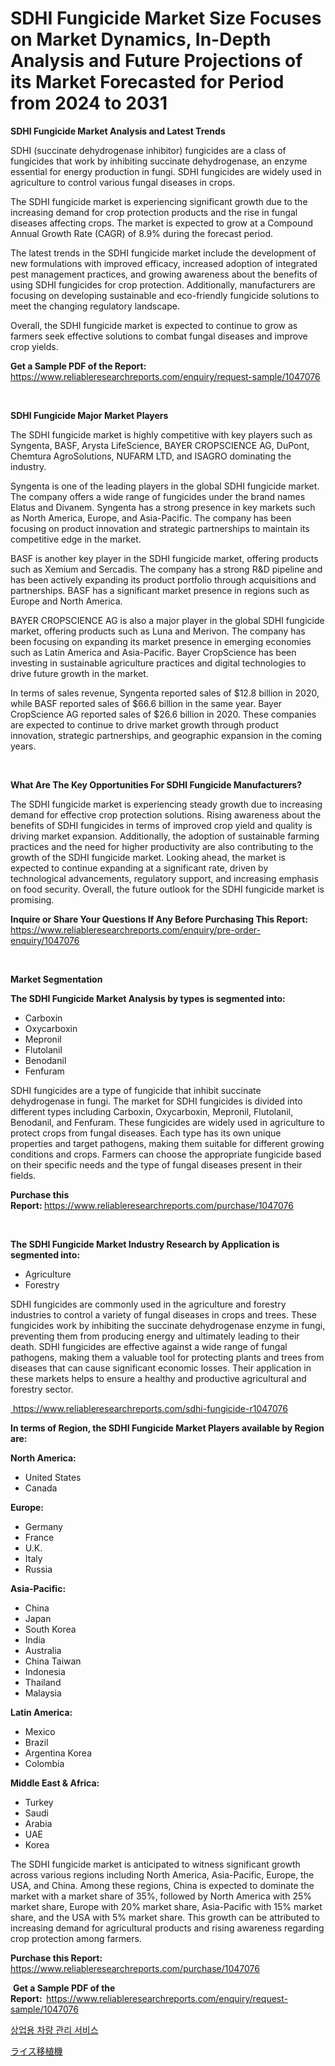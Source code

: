 <p><h1>SDHI Fungicide Market Size Focuses on Market Dynamics, In-Depth Analysis and Future Projections of its Market Forecasted for Period from 2024 to 2031</h1></p><p><strong>SDHI Fungicide Market Analysis and Latest Trends</strong></p>
<p><p>SDHI (succinate dehydrogenase inhibitor) fungicides are a class of fungicides that work by inhibiting succinate dehydrogenase, an enzyme essential for energy production in fungi. SDHI fungicides are widely used in agriculture to control various fungal diseases in crops.</p><p>The SDHI fungicide market is experiencing significant growth due to the increasing demand for crop protection products and the rise in fungal diseases affecting crops. The market is expected to grow at a Compound Annual Growth Rate (CAGR) of 8.9% during the forecast period.</p><p>The latest trends in the SDHI fungicide market include the development of new formulations with improved efficacy, increased adoption of integrated pest management practices, and growing awareness about the benefits of using SDHI fungicides for crop protection. Additionally, manufacturers are focusing on developing sustainable and eco-friendly fungicide solutions to meet the changing regulatory landscape.</p><p>Overall, the SDHI fungicide market is expected to continue to grow as farmers seek effective solutions to combat fungal diseases and improve crop yields.</p></p>
<p><strong>Get a Sample PDF of the Report:&nbsp;</strong> <a href="https://www.reliableresearchreports.com/enquiry/request-sample/1047076">https://www.reliableresearchreports.com/enquiry/request-sample/1047076</a></p>
<p>&nbsp;</p>
<p><strong>SDHI Fungicide Major Market Players</strong></p>
<p><p>The SDHI fungicide market is highly competitive with key players such as Syngenta, BASF, Arysta LifeScience, BAYER CROPSCIENCE AG, DuPont, Chemtura AgroSolutions, NUFARM LTD, and ISAGRO dominating the industry. </p><p>Syngenta is one of the leading players in the global SDHI fungicide market. The company offers a wide range of fungicides under the brand names Elatus and Divanem. Syngenta has a strong presence in key markets such as North America, Europe, and Asia-Pacific. The company has been focusing on product innovation and strategic partnerships to maintain its competitive edge in the market.</p><p>BASF is another key player in the SDHI fungicide market, offering products such as Xemium and Sercadis. The company has a strong R&D pipeline and has been actively expanding its product portfolio through acquisitions and partnerships. BASF has a significant market presence in regions such as Europe and North America.</p><p>BAYER CROPSCIENCE AG is also a major player in the global SDHI fungicide market, offering products such as Luna and Merivon. The company has been focusing on expanding its market presence in emerging economies such as Latin America and Asia-Pacific. Bayer CropScience has been investing in sustainable agriculture practices and digital technologies to drive future growth in the market.</p><p>In terms of sales revenue, Syngenta reported sales of $12.8 billion in 2020, while BASF reported sales of $66.6 billion in the same year. Bayer CropScience AG reported sales of $26.6 billion in 2020. These companies are expected to continue to drive market growth through product innovation, strategic partnerships, and geographic expansion in the coming years.</p></p>
<p>&nbsp;</p>
<p><strong>What Are The Key Opportunities For SDHI Fungicide Manufacturers?</strong></p>
<p><p>The SDHI fungicide market is experiencing steady growth due to increasing demand for effective crop protection solutions. Rising awareness about the benefits of SDHI fungicides in terms of improved crop yield and quality is driving market expansion. Additionally, the adoption of sustainable farming practices and the need for higher productivity are also contributing to the growth of the SDHI fungicide market. Looking ahead, the market is expected to continue expanding at a significant rate, driven by technological advancements, regulatory support, and increasing emphasis on food security. Overall, the future outlook for the SDHI fungicide market is promising.</p></p>
<p><strong>Inquire or Share Your Questions If Any Before Purchasing This Report:</strong> <a href="https://www.reliableresearchreports.com/enquiry/pre-order-enquiry/1047076">https://www.reliableresearchreports.com/enquiry/pre-order-enquiry/1047076</a></p>
<p>&nbsp;</p>
<p><strong>Market Segmentation</strong></p>
<p><strong>The SDHI Fungicide Market Analysis by types is segmented into:</strong></p>
<p><ul><li>Carboxin</li><li>Oxycarboxin</li><li>Mepronil</li><li>Flutolanil</li><li>Benodanil</li><li>Fenfuram</li></ul></p>
<p><p>SDHI fungicides are a type of fungicide that inhibit succinate dehydrogenase in fungi. The market for SDHI fungicides is divided into different types including Carboxin, Oxycarboxin, Mepronil, Flutolanil, Benodanil, and Fenfuram. These fungicides are widely used in agriculture to protect crops from fungal diseases. Each type has its own unique properties and target pathogens, making them suitable for different growing conditions and crops. Farmers can choose the appropriate fungicide based on their specific needs and the type of fungal diseases present in their fields.</p></p>
<p><strong>Purchase this Report:&nbsp;</strong><a href="https://www.reliableresearchreports.com/purchase/1047076">https://www.reliableresearchreports.com/purchase/1047076</a></p>
<p>&nbsp;</p>
<p><strong>The SDHI Fungicide Market Industry Research by Application is segmented into:</strong></p>
<p><ul><li>Agriculture</li><li>Forestry</li></ul></p>
<p><p>SDHI fungicides are commonly used in the agriculture and forestry industries to control a variety of fungal diseases in crops and trees. These fungicides work by inhibiting the succinate dehydrogenase enzyme in fungi, preventing them from producing energy and ultimately leading to their death. SDHI fungicides are effective against a wide range of fungal pathogens, making them a valuable tool for protecting plants and trees from diseases that can cause significant economic losses. Their application in these markets helps to ensure a healthy and productive agricultural and forestry sector.</p></p>
<p><a href="https://www.reliableresearchreports.com/sdhi-fungicide-r1047076">&nbsp;https://www.reliableresearchreports.com/sdhi-fungicide-r1047076</a></p>
<p><strong>In terms of Region, the SDHI Fungicide Market Players available by Region are:</strong></p>
<p>
    <p> <strong> North America: </strong>
        <ul>
            <li>United States</li>
            <li>Canada</li>
        </ul>
        </p> 
    <p> <strong> Europe: </strong>
        <ul>
            <li>Germany</li>
            <li>France</li>
            <li>U.K.</li>
            <li>Italy</li>
            <li>Russia</li>
        </ul>
        </p> 
    <p> <strong> Asia-Pacific: </strong>
        <ul>
            <li>China</li>
            <li>Japan</li>
            <li>South Korea</li>
            <li>India</li>
            <li>Australia</li>
            <li>China Taiwan</li>
            <li>Indonesia</li>
            <li>Thailand</li>
            <li>Malaysia</li>
        </ul>
        </p> 
    <p> <strong> Latin America: </strong>
        <ul>
            <li>Mexico</li>
            <li>Brazil</li>
            <li>Argentina Korea</li>
            <li>Colombia</li>
        </ul>
        </p> 
    <p> <strong> Middle East & Africa: </strong>
        <ul>
            <li>Turkey</li>
            <li>Saudi</li>
            <li>Arabia</li>
            <li>UAE</li>
            <li>Korea</li>
        </ul>
    </p>
    </p>
<p><p>The SDHI fungicide market is anticipated to witness significant growth across various regions including North America, Asia-Pacific, Europe, the USA, and China. Among these regions, China is expected to dominate the market with a market share of 35%, followed by North America with 25% market share, Europe with 20% market share, Asia-Pacific with 15% market share, and the USA with 5% market share. This growth can be attributed to increasing demand for agricultural products and rising awareness regarding crop protection among farmers.</p></p>
<p><strong>Purchase this Report: </strong><a href="https://www.reliableresearchreports.com/purchase/1047076">https://www.reliableresearchreports.com/purchase/1047076</a></p>
<p>&nbsp;<strong>Get a Sample PDF of the Report:&nbsp;&nbsp;</strong><a href="https://www.reliableresearchreports.com/enquiry/request-sample/1047076">https://www.reliableresearchreports.com/enquiry/request-sample/1047076</a></p>
<p><strong></strong></p>
<p><p><a href="https://medium.com/@bruceabernathy2022/%EC%83%81%EC%97%85%EC%9A%A9-%EC%B0%A8%EB%9F%89-%EA%B4%80%EB%A6%AC-%EC%84%9C%EB%B9%84%EC%8A%A4-%EC%8B%9C%EC%9E%A5-%EC%A7%80%ED%91%9C-%ED%95%B4%EC%84%9D-%EC%8B%9C%EC%9E%A5-%EC%A0%90%EC%9C%A0%EC%9C%A8-%ED%8A%B8%EB%A0%8C%EB%93%9C-%EB%B0%8F-%EC%84%B1%EC%9E%A5-%ED%8C%A8%ED%84%B4-160f8dd8b8c8">상업용 차량 관리 서비스</a></p><p><a href="https://medium.com/@karinaokon69/%E7%94%B0%E6%A4%8D%E3%81%88%E6%A9%9F%E5%B8%82%E5%A0%B4%E8%AA%BF%E6%9F%BB%E3%83%AC%E3%83%9D%E3%83%BC%E3%83%88-%E3%81%9D%E3%81%AE%E6%AD%B4%E5%8F%B2%E3%81%A82024%E5%B9%B4%E3%81%8B%E3%82%892031%E5%B9%B4%E3%81%BE%E3%81%A7%E3%81%AE%E4%BA%88%E6%B8%AC-c54b2be7dba0">ライス移植機</a></p></p>